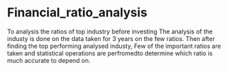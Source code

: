 # Financial_ratio_analysis
To analysis the ratios of top industry before investing
The analysis of the industy is done on the data taken for 3 years on the few ratios.
Then after finding the top performing analysed industy, Few of the important ratios are taken and statistical operations are perfromedto determine which ratio is much accurate to depend on. 

